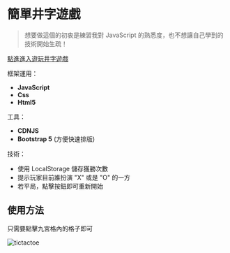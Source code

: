 # 簡單井字遊戲

> 想要做這個的初衷是練習我對 JavaScript 的熟悉度，也不想讓自己學到的技術開始生疏！

[點進進入遊玩井字遊戲](https://liuwaiting203.github.io/Simple-Tic-Tac-Toe-Game/)

框架運用：

 - **JavaScript**
 - **Css**
 - **Html5**

工具：

 - **CDNJS**
 - **Bootstrap 5** (方便快速排版)

技術：

 - 使用 LocalStorage 儲存獲勝次數
 - 提示玩家目前誰扮演 "X" 或是 "O" 的一方
 - 若平局，點擊按鈕即可重新開始

## 使用方法

只需要點擊九宮格內的格子即可

![tictactoe](https://i.imgur.com/J2VwtTj.gif)
